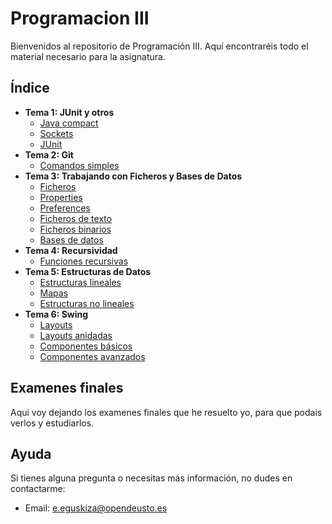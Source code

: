 # Programacion III

Bienvenidos al repositorio de Programación III. Aquí encontraréis todo el material necesario para la asignatura.

## Índice
- **Tema 1: JUnit y otros**
  - [Java compact](src/Tema2/JavaCompact.java)
  - [Sockets](src/Tema2/Sockets)
  - [JUnit](src/Tema2/JUnit.java)
- **Tema 2: Git**
  - [Comandos simples](src/Tema2/Basico_Git_Terminal.txt)
- **Tema 3: Trabajando con Ficheros y Bases de Datos**
  - [Ficheros](src/Tema3/Ficheros.java)
  - [Properties](src/Tema3/Propiedades.java)
  - [Preferences](src/Tema3/Preferencias.java)
  - [Ficheros de texto](src/Tema3/FicherosTexto.java)
  - [Ficheros binarios](src/Tema3/FicherosBinarios.java)
  - [Bases de datos](src/Tema3/BasesDeDatos.java)
- **Tema 4: Recursividad**
    - [Funciones recursivas](src/Tema4/Recursividad.java)
- **Tema 5: Estructuras de Datos**
    - [Estructuras lineales](src/Tema5/EstructurasLineales.java)
    - [Mapas](src/Tema5/Mapas.java)
    - [Estructuras no lineales](src/Tema5/EstructurasNoLineales.java)
- **Tema 6: Swing**
    - [Layouts](src/Tema6/SwingLayouts.java)
    - [Layouts anidadas](src/Tema6/SwingLayoutsAnidados.java)
    - [Componentes básicos](src/Tema6/SwingComponentesBasicos.java)
    - [Componentes avanzados](src/Tema6/SwingComponentesAvanzados.java)

## Examenes finales 
Aqui voy dejando los examenes finales que he resuelto yo, para que podais verlos y estudiarlos.


## Ayuda

Si tienes alguna pregunta o necesitas más información, no dudes en contactarme:

- Email: [e.eguskiza@opendeusto.es](mailto:e.eguskiza@opendeusto.es)


